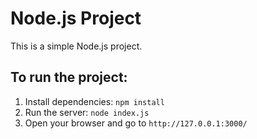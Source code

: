 # Node.js Project

This is a simple Node.js project.

## To run the project:
1. Install dependencies: `npm install`
2. Run the server: `node index.js`
3. Open your browser and go to `http://127.0.0.1:3000/`
